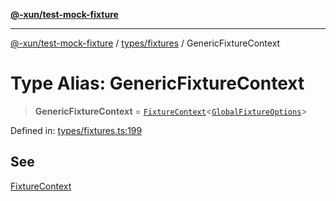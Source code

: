 [**@-xun/test-mock-fixture**](../../../README.md)

***

[@-xun/test-mock-fixture](../../../README.md) / [types/fixtures](../README.md) / GenericFixtureContext

# Type Alias: GenericFixtureContext

> **GenericFixtureContext** = [`FixtureContext`](FixtureContext.md)\<[`GlobalFixtureOptions`](../../options/type-aliases/GlobalFixtureOptions.md)\>

Defined in: [types/fixtures.ts:199](https://github.com/Xunnamius/test-utils/blob/c057e473267fff5b12c97e91a9dbe9329c9f76d1/packages/test-mock-fixture/src/types/fixtures.ts#L199)

## See

[FixtureContext](FixtureContext.md)
